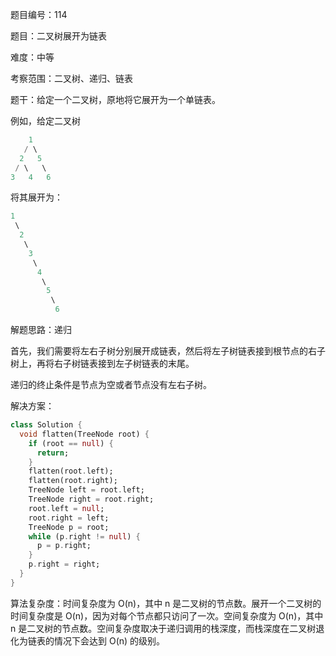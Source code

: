题目编号：114

题目：二叉树展开为链表

难度：中等

考察范围：二叉树、递归、链表

题干：给定一个二叉树，原地将它展开为一个单链表。

例如，给定二叉树

```dart
    1
   / \
  2   5
 / \   \
3   4   6
```

将其展开为：

```dart
1
 \
  2
   \
    3
     \
      4
       \
        5
         \
          6
```

解题思路：递归

首先，我们需要将左右子树分别展开成链表，然后将左子树链表接到根节点的右子树上，再将右子树链表接到左子树链表的末尾。

递归的终止条件是节点为空或者节点没有左右子树。

解决方案：

```dart
class Solution {
  void flatten(TreeNode root) {
    if (root == null) {
      return;
    }
    flatten(root.left);
    flatten(root.right);
    TreeNode left = root.left;
    TreeNode right = root.right;
    root.left = null;
    root.right = left;
    TreeNode p = root;
    while (p.right != null) {
      p = p.right;
    }
    p.right = right;
  }
}
```

算法复杂度：时间复杂度为 O(n)，其中 n 是二叉树的节点数。展开一个二叉树的时间复杂度是 O(n)，因为对每个节点都只访问了一次。空间复杂度为 O(n)，其中 n 是二叉树的节点数。空间复杂度取决于递归调用的栈深度，而栈深度在二叉树退化为链表的情况下会达到 O(n) 的级别。